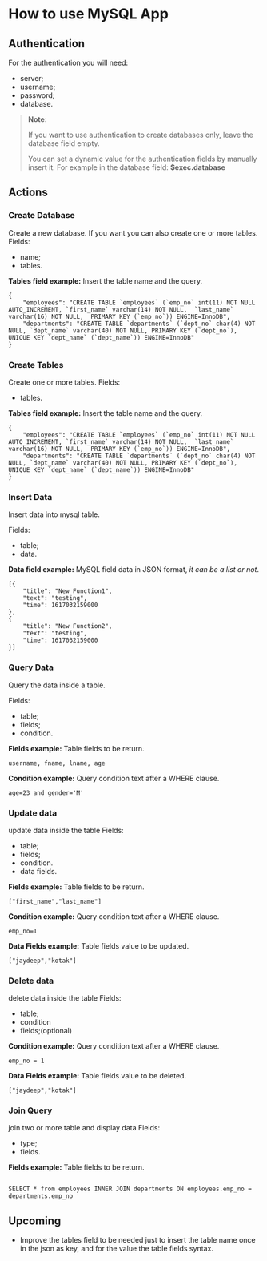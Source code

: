 # How to use MySQL App

## Authentication

For the authentication you will need:
- server;
- username;
- password;
- database.

> **Note:** 
>
> If you want to use authentication to create databases only, leave the database field empty.
>
> You can set a dynamic value for the authentication fields by manually insert it. For example in the database field: **$exec.database**

## Actions

### Create Database
Create a new database. If you want you can also create one or more tables.
Fields:
- name;
- tables.

**Tables field example:**
Insert the table name and the query.
```
{
    "employees": "CREATE TABLE `employees` (`emp_no` int(11) NOT NULL AUTO_INCREMENT, `first_name` varchar(14) NOT NULL,  `last_name` varchar(16) NOT NULL,  PRIMARY KEY (`emp_no`)) ENGINE=InnoDB",
    "departments": "CREATE TABLE `departments` (`dept_no` char(4) NOT NULL, `dept_name` varchar(40) NOT NULL, PRIMARY KEY (`dept_no`), UNIQUE KEY `dept_name` (`dept_name`)) ENGINE=InnoDB"
}
```

### Create Tables
Create one or more tables.
Fields:
- tables.

**Tables field example:**
Insert the table name and the query.
```
{
    "employees": "CREATE TABLE `employees` (`emp_no` int(11) NOT NULL AUTO_INCREMENT, `first_name` varchar(14) NOT NULL,  `last_name` varchar(16) NOT NULL,  PRIMARY KEY (`emp_no`)) ENGINE=InnoDB",
    "departments": "CREATE TABLE `departments` (`dept_no` char(4) NOT NULL, `dept_name` varchar(40) NOT NULL, PRIMARY KEY (`dept_no`), UNIQUE KEY `dept_name` (`dept_name`)) ENGINE=InnoDB"
}
```

### Insert Data
Insert data into mysql table.

Fields:
- table;
- data.

**Data field example:**
MySQL field data in JSON format, *it can be a list or not*.
```
[{
    "title": "New Function1",
    "text": "testing",
    "time": 1617032159000
},
{
    "title": "New Function2",
    "text": "testing",
    "time": 1617032159000
}]
```

### Query Data
Query the data inside a table.

Fields:
- table;
- fields;
- condition.

**Fields example:**
Table fields to be return.
```
username, fname, lname, age
```

**Condition example:**
Query condition text after a WHERE clause.
```
age=23 and gender='M'
```

### Update data 
update data inside the table
Fields:
- table;
- fields;
- condition.
- data fields.

**Fields example:**
Table fields to be return.
```
["first_name","last_name"]
```

**Condition example:**
Query condition text after a WHERE clause.
```
emp_no=1
```

**Data Fields example:**
Table fields value to be updated.
```
["jaydeep","kotak"]
```

### Delete data 
delete data inside the table
Fields:
- table;
- condition
- fields;(optional)

**Condition example:**
Query condition text after a WHERE clause.
```
emp_no = 1
```
**Data Fields example:**
Table fields value to be deleted.
```
["jaydeep","kotak"]
```

### Join Query 
join two or more table and display data
Fields:
- type;
- fields.

**Fields example:**
Table fields to be return.
```

SELECT * from employees INNER JOIN departments ON employees.emp_no = departments.emp_no
```

## Upcoming

- Improve the tables field to be needed just to insert the table name once in the json as key, and for the value the table fields syntax.


